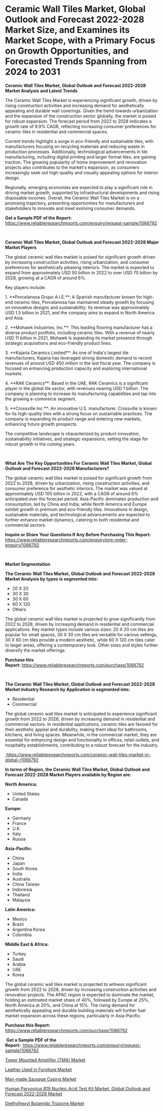 <p><h1>Ceramic Wall Tiles Market, Global Outlook and Forecast 2022-2028 Market Size, and Examines its Market Scope, with a Primary Focus on Growth Opportunities, and Forecasted Trends Spanning from 2024 to 2031</h1></p><p><strong>Ceramic Wall Tiles Market, Global Outlook and Forecast 2022-2028 Market Analysis and Latest Trends</strong></p>
<p><p>The Ceramic Wall Tiles Market is experiencing significant growth, driven by rising construction activities and increasing demand for aesthetically appealing and durable wall coverings. Given the trend towards urbanization and the expansion of the construction sector globally, the market is poised for robust expansion. The forecast period from 2022 to 2028 indicates a growth rate of 9.9% CAGR, reflecting increasing consumer preferences for ceramic tiles in residential and commercial spaces.</p><p>Current trends highlight a surge in eco-friendly and sustainable tiles, with manufacturers focusing on recycling materials and reducing waste in production processes. Additionally, technological advancements in tile manufacturing, including digital printing and larger format tiles, are gaining traction. The growing popularity of home improvement and renovation projects also contributes to the market's expansion, as consumers increasingly seek out high-quality and visually appealing options for interior design.</p><p>Regionally, emerging economies are expected to play a significant role in driving market growth, supported by infrastructural developments and rising disposable incomes. Overall, the Ceramic Wall Tiles Market is on a promising trajectory, presenting opportunities for manufacturers and stakeholders to innovate and meet evolving consumer demands.</p></p>
<p><strong>Get a Sample PDF of the Report:&nbsp;</strong> <a href="https://www.reliableresearchreports.com/enquiry/request-sample/1066792">https://www.reliableresearchreports.com/enquiry/request-sample/1066792</a></p>
<p>&nbsp;</p>
<p><strong>Ceramic Wall Tiles Market, Global Outlook and Forecast 2022-2028 Major Market Players</strong></p>
<p><p>The global ceramic wall tiles market is poised for significant growth driven by increasing construction activities, rising urbanization, and consumer preferences for aesthetically pleasing interiors. The market is expected to expand from approximately USD 50 billion in 2022 to over USD 70 billion by 2028, growing at a CAGR of around 6%.</p><p>Key players include:</p><p>1. **Porcelanosa Grupo A.I.E.**: A Spanish manufacturer known for high-end ceramic tiles, Porcelanosa has maintained steady growth by focusing on innovative designs and sustainability. Its revenue was approximately USD 1.5 billion in 2021, and the company aims to expand in North America and Asia.</p><p>2. **Mohawk Industries, Inc.**: This leading flooring manufacturer has a diverse product portfolio, including ceramic tiles. With a revenue of nearly USD 11 billion in 2021, Mohawk is expanding its market presence through strategic acquisitions and eco-friendly product lines.</p><p>3. **Kajaria Ceramics Limited**: As one of India's largest tile manufacturers, Kajaria has leveraged strong domestic demand to record revenues of around USD 450 million in the last fiscal year. The company is focused on enhancing production capacity and exploring international markets.</p><p>4. **RAK Ceramics**: Based in the UAE, RAK Ceramics is a significant player in the global tile sector, with revenues nearing USD 1 billion. The company is planning to increase its manufacturing capabilities and tap into the growing e-commerce segment.</p><p>5. **Crossville Inc.**: An innovative U.S. manufacturer, Crossville is known for its high-quality tiles with a strong focus on sustainable practices. The company is expanding its product range and entering new markets, enhancing future growth prospects.</p><p>The competitive landscape is characterized by product innovation, sustainability initiatives, and strategic expansions, setting the stage for robust growth in the coming years.</p></p>
<p>&nbsp;</p>
<p><strong>What Are The Key Opportunities For Ceramic Wall Tiles Market, Global Outlook and Forecast 2022-2028 Manufacturers?</strong></p>
<p><p>The global ceramic wall tiles market is poised for significant growth from 2022 to 2028, driven by urbanization, rising construction activities, and consumer preference for aesthetic interiors. The market was valued at approximately USD 100 billion in 2022, with a CAGR of around 6% anticipated over the forecast period. Asia-Pacific dominates production and consumption, led by China and India, while North America and Europe exhibit growth in premium and eco-friendly tiles. Innovations in design, sustainable materials, and technological advancements are expected to further enhance market dynamics, catering to both residential and commercial sectors.</p></p>
<p><strong>Inquire or Share Your Questions If Any Before Purchasing This Report:</strong> <a href="https://www.reliableresearchreports.com/enquiry/pre-order-enquiry/1066792">https://www.reliableresearchreports.com/enquiry/pre-order-enquiry/1066792</a></p>
<p>&nbsp;</p>
<p><strong>Market Segmentation</strong></p>
<p><strong>The Ceramic Wall Tiles Market, Global Outlook and Forecast 2022-2028 Market Analysis by types is segmented into:</strong></p>
<p><ul><li>20 X 20</li><li>30 X 30</li><li>30 X 60</li><li>60 X 120</li><li>Others</li></ul></p>
<p><p>The global ceramic wall tiles market is projected to grow significantly from 2022 to 2028, driven by increasing demand in residential and commercial applications. Key market types include various sizes: 20 X 20 cm tiles are popular for small spaces, 30 X 30 cm tiles are versatile for various settings, 30 X 60 cm tiles provide a modern aesthetic, while 60 X 120 cm tiles cater to larger areas, offering a contemporary look. Other sizes and styles further diversify the market offerings.</p></p>
<p><strong>Purchase this Report:&nbsp;</strong><a href="https://www.reliableresearchreports.com/purchase/1066792">https://www.reliableresearchreports.com/purchase/1066792</a></p>
<p>&nbsp;</p>
<p><strong>The Ceramic Wall Tiles Market, Global Outlook and Forecast 2022-2028 Market Industry Research by Application is segmented into:</strong></p>
<p><ul><li>Residential</li><li>Commercial</li></ul></p>
<p><p>The global ceramic wall tiles market is anticipated to experience significant growth from 2022 to 2028, driven by increasing demand in residential and commercial sectors. In residential applications, ceramic tiles are favored for their aesthetic appeal and durability, making them ideal for bathrooms, kitchens, and living spaces. Meanwhile, in the commercial market, they are essential for enhancing design and functionality in offices, retail outlets, and hospitality establishments, contributing to a robust forecast for the industry.</p></p>
<p><a href="https://www.reliableresearchreports.com/ceramic-wall-tiles-market-in-global-r1066792">&nbsp;https://www.reliableresearchreports.com/ceramic-wall-tiles-market-in-global-r1066792</a></p>
<p><strong>In terms of Region, the Ceramic Wall Tiles Market, Global Outlook and Forecast 2022-2028 Market Players available by Region are:</strong></p>
<p>
    <p> <strong> North America: </strong>
        <ul>
            <li>United States</li>
            <li>Canada</li>
        </ul>
        </p> 
    <p> <strong> Europe: </strong>
        <ul>
            <li>Germany</li>
            <li>France</li>
            <li>U.K.</li>
            <li>Italy</li>
            <li>Russia</li>
        </ul>
        </p> 
    <p> <strong> Asia-Pacific: </strong>
        <ul>
            <li>China</li>
            <li>Japan</li>
            <li>South Korea</li>
            <li>India</li>
            <li>Australia</li>
            <li>China Taiwan</li>
            <li>Indonesia</li>
            <li>Thailand</li>
            <li>Malaysia</li>
        </ul>
        </p> 
    <p> <strong> Latin America: </strong>
        <ul>
            <li>Mexico</li>
            <li>Brazil</li>
            <li>Argentina Korea</li>
            <li>Colombia</li>
        </ul>
        </p> 
    <p> <strong> Middle East & Africa: </strong>
        <ul>
            <li>Turkey</li>
            <li>Saudi</li>
            <li>Arabia</li>
            <li>UAE</li>
            <li>Korea</li>
        </ul>
    </p>
    </p>
<p><p>The global ceramic wall tiles market is projected to witness significant growth from 2022 to 2028, driven by increasing construction activities and renovation projects. The APAC region is expected to dominate the market, holding an estimated market share of 40%, followed by Europe at 25%, North America at 20%, and China at 15%. The rising demand for aesthetically appealing and durable building materials will further fuel market expansion across these regions, particularly in Asia-Pacific.</p></p>
<p><strong>Purchase this Report: </strong><a href="https://www.reliableresearchreports.com/purchase/1066792">https://www.reliableresearchreports.com/purchase/1066792</a></p>
<p>&nbsp;<strong>Get a Sample PDF of the Report:&nbsp;&nbsp;</strong><a href="https://www.reliableresearchreports.com/enquiry/request-sample/1066792">https://www.reliableresearchreports.com/enquiry/request-sample/1066792</a></p>
<p><strong></strong></p>
<p><p><a href="https://issuu.com/reportprime-2/docs/tower-mounted-amplifier-tma-market-_bb01b4af183f69">Tower Mounted Amplifier (TMA) Market</a></p><p><a href="https://www.linkedin.com/pulse/insights-leather-used-furniture-market-size-which-expanding-112-aagvf?trackingId=O9fz7QFVSVuu%2FcgUmLLycg%3D%3D">Leather Used in Furniture Market</a></p><p><a href="https://issuu.com/reportprime-2/docs/man-made-sausage-casing-market-size_6ab3906b1ad2d9">Man-made Sausage Casing Market</a></p><p><a href="https://github.com/globismark/Market-Research-Report-List-5/blob/main/human-parvovirus-b19-nucleic-acid-test-kit-market-global-outlook-and-forecast-2022-2028-market.md">Human Parvovirus B19 Nucleic Acid Test Kit Market, Global Outlook and Forecast 2022-2028 Market</a></p><p><a href="https://www.linkedin.com/pulse/global-diethylhexyl-butamido-triazone-market-sector-types-applicat-pqmef?trackingId=1RDQpz1YRry6uvtEqKmQfQ%3D%3D">Diethylhexyl Butamido Triazone Market</a></p></p>